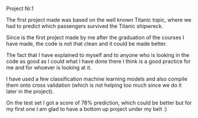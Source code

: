 Project Nr.1

The first project made was based on the well known Titanic topic, where we had to predict which passengers survived the Titanic shipwreck.

Since is the first project made by me after the graduation of the courses I have made, the code is not that clean and it could be made better.

The fact that I have explained to myself and to anyone who is looking in the code as good as I could what I have done there I think is a good practice for me and for whoever is looking at it.

I have used a few classification machine learning models and also compile them onto cross validation (which is not helping too much since we do it later in the project).

On the test set I got a score of 78% prediction, which could be better but for my first one I am glad to have a bottom up project under my belt :)
